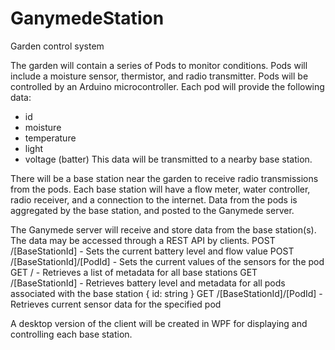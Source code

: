 # GanymedeStation
Garden control system


The garden will contain a series of Pods to monitor conditions.
Pods will include a moisture sensor, thermistor, and radio transmitter.
Pods will be controlled by an Arduino microcontroller.
Each pod will provide the following data:
- id
- moisture
- temperature
- light
- voltage (batter)
This data will be transmitted to a nearby base station.

There will be a base station near the garden to receive radio transmissions from the pods.
Each base station will have a flow meter, water controller, radio receiver, and a connection to the internet.
Data from the pods is aggregated by the base station, and posted to the Ganymede server.

The Ganymede server will receive and store data from the base station(s).
The data may be accessed through a REST API by clients.
POST /[BaseStationId]         - Sets the current battery level and flow value
POST /[BaseStationId]/[PodId] - Sets the current values of the sensors for the pod
GET  /                        - Retrieves a list of metadata for all base stations
GET  /[BaseStationId]         - Retrieves battery level and metadata for all pods associated with the base station
{
    id: string
}
GET  /[BaseStationId]/[PodId] - Retrieves current sensor data for the specified pod

A desktop version of the client will be created in WPF for displaying and controlling each base station.